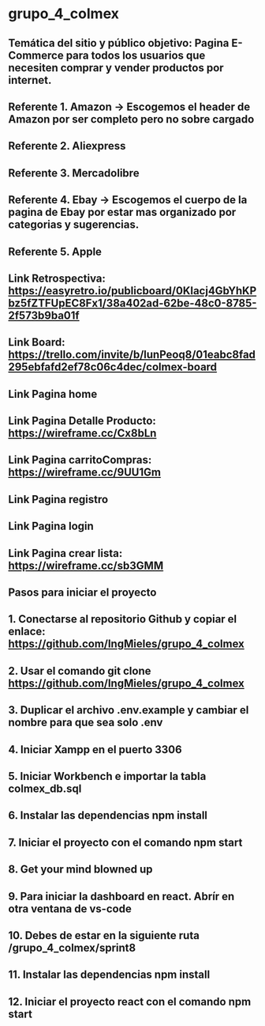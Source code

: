 # grupo_4_colmex
## Temática del sitio y público objetivo: Pagina E-Commerce para todos los usuarios que necesiten comprar y vender productos por internet.
## Referente 1. Amazon -> Escogemos el header de Amazon por ser completo pero no sobre cargado
## Referente 2. Aliexpress 
## Referente 3. Mercadolibre
## Referente 4. Ebay -> Escogemos el cuerpo de la pagina de Ebay por estar mas organizado por categorias y sugerencias.
## Referente 5. Apple
## Link Retrospectiva: https://easyretro.io/publicboard/0KIacj4GbYhKPbz5fZTFUpEC8Fx1/38a402ad-62be-48c0-8785-2f573b9ba01f 
## Link Board: https://trello.com/invite/b/lunPeoq8/01eabc8fad295ebfafd2ef78c06c4dec/colmex-board
## Link Pagina home 
## Link Pagina Detalle Producto: https://wireframe.cc/Cx8bLn
## Link Pagina carritoCompras: https://wireframe.cc/9UU1Gm
## Link Pagina registro
## Link Pagina login
## Link Pagina crear lista: https://wireframe.cc/sb3GMM

## Pasos para iniciar el proyecto
## 1. Conectarse al repositorio Github y copiar el enlace: https://github.com/IngMieles/grupo_4_colmex
## 2. Usar el comando git clone https://github.com/IngMieles/grupo_4_colmex
## 3. Duplicar el archivo .env.example y cambiar el nombre para que sea solo .env
## 4. Iniciar Xampp en el puerto 3306
## 5. Iniciar Workbench e importar la tabla colmex_db.sql
## 6. Instalar las dependencias npm install
## 7. Iniciar el proyecto con el comando npm start
## 8. Get your mind blowned up
## 9. Para iniciar la dashboard en react. Abrír en otra ventana de vs-code
## 10. Debes de estar en la siguiente ruta /grupo_4_colmex/sprint8
## 11. Instalar las dependencias npm install
## 12. Iniciar el proyecto react con el comando npm start
